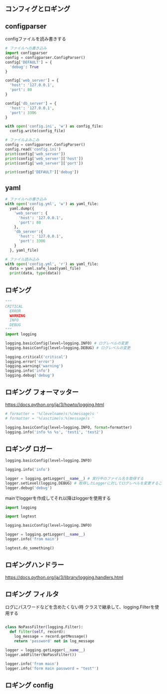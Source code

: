 ## コンフィグとロギング

## configparser
configファイルを読み書きする

```py
# ファイルへの書き込み
import configparser
config = configparser.ConfigParser()
config['DEFAULT'] = {
  'debug': True
}

config['web_server'] = {
  'host': '127.0.0.1',
  'port': 80
}

config['db_server'] = {
  'host': '127.0.0.1',
  'port': 3306
}

with open('config.ini', 'w') as config_file:
  config.write(config_file)

```

```py
# ファイルよみこみ
config = configparser.ConfigParser()
config.read('config.ini')
print(config['web_server'])
print(config['web_server']['host'])
print(config['web_server']['port'])

print(config['DEFAULT']['debug'])

```

## yaml

```py
# ファイルへの書き込み
with open('config.yml', 'w') as yaml_file:
  yaml.dump({
    'web_server': {
      'host': '127.0.0.1',
      'port': 80
    },
    'db_server':{
      'host': '127.0.0.1',
      'port': 3306
    }
  }, yaml_file)
```

```py
# ファイル読み込み
with open('config.yml', 'r') as yaml_file:
  data = yaml.safe_load(yaml_file)
  print(data, type(data))

```

## ロギング

```py
"""
CRITICAL
  ERROR
  WARNING
  INFO
  DEBUG
"""
import logging

logging.basicConfig(level=logging.INFO) # ログレベルの変更
logging.basicConfig(level=logging.DEBUG) # ログレベルの変更

logging.critical('critical')
logging.error('error')
logging.warning('warning')
logging.info('info')
logging.debug('debug')

```

## ロギング フォーマッター
https://docs.python.org/ja/3/howto/logging.html

```py
# formatter = '%(levelname)s:%(message)s '
# formatter = '%(asctime)s:%(message)s '

logging.basicConfig(level=logging.INFO, format=formatter)
logging.info('info %s %s', 'test1', 'test2')

```

## ロギング ロガー

```py
logging.basicConfig(level=logging.INFO)

logging.info('info')

logger = logging.getLogger(__name__) # 実行中のファイル名を取得する
logger.setLevel(logging.DEBUG) # 取得したLoggerに対してログレベルを変更することができる
logger.debug('debug')

```
mainでloggerを作成してそれ以降はloggerを使用する
```py
import logging

import logtest

logging.basicConfig(level=logging.INFO)

logger = logging.getLogger(__name__)
logger.info('from main')

logtest.do_something()

```

## ロギングハンドラー
https://docs.python.org/ja/3/library/logging.handlers.html

## ロギング フィルタ
ログにパスワードなどを含めたくない時
クラスで継承して、logging.Filterを使用する

```py

class NoPassFilter(logging.Filter):
  def filter(self, record):
    log_message = record.getMessage()
    return 'password' not in log_message

logger = logging.getLogger(__name__)
logger.addFilter(NoPassFilter())

logger.info('from main')
logger.info('form main password = "test"')

```

## ロギング  config
